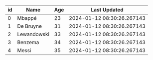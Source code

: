 |                           id            | Name        |                   Age | Last Updated               |
|-----------------------------------------|-------------|-----------------------|----------------------------|
|                            0            | Mbappé      |         23            | 2024-01-12 08:30:26.267143 |
|                            1            | De Bruyne   |         31            | 2024-01-12 08:30:26.267143 |
|                            2            | Lewandowski |         33            | 2024-01-12 08:30:26.267143 |
|                            3            | Benzema     |         34            | 2024-01-12 08:30:26.267143 |
|                            4            | Messi       |         35            | 2024-01-12 08:30:26.267143 |